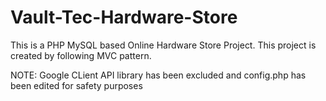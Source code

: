 # Vault-Tec-Hardware-Store
This is a PHP MySQL based Online Hardware Store Project. This project is created by following MVC pattern. 

NOTE: Google CLient API library has been excluded and config.php has been edited for safety purposes

